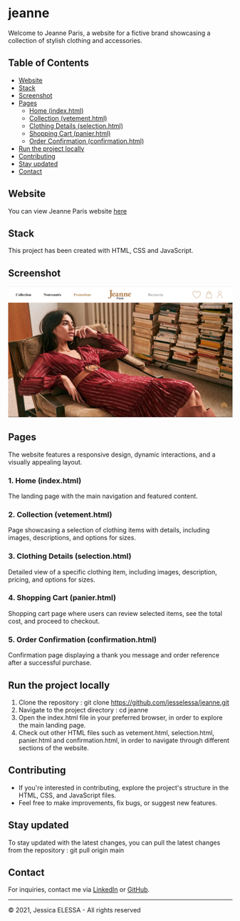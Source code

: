 # jeanne

Welcome to Jeanne Paris, a website for a fictive brand showcasing a collection of stylish clothing and accessories.

## Table of Contents

- [Website](#website)
- [Stack](#stack)
- [Screenshot](#screenshot)
- [Pages](#pages)
  - [Home (index.html)](#1-home-indexhtml)
  - [Collection (vetement.html)](#2-collection-vetementhtml)
  - [Clothing Details (selection.html)](#3-clothing-details-selectionhtml)
  - [Shopping Cart (panier.html)](#4-shopping-cart-panierhtml)
  - [Order Confirmation (confirmation.html)](#5-order-confirmation-confirmationhtml)
- [Run the project locally](#run-the-project-locally)
- [Contributing](#contributing)
- [Stay updated](#stay-updated)
- [Contact](#contact)

## Website

You can view Jeanne Paris website [here](https://jesselessa.github.io/jeanne/)

## Stack

This project has been created with HTML, CSS and JavaScript.

## Screenshot

![Screenshot](./images/screenshot/screenshot.png)

## Pages

The website features a responsive design, dynamic interactions, and a visually appealing layout.

### 1. Home (index.html)

The landing page with the main navigation and featured content.

### 2. Collection (vetement.html)

Page showcasing a selection of clothing items with details, including images, descriptions, and options for sizes.

### 3. Clothing Details (selection.html)

Detailed view of a specific clothing item, including images, description, pricing, and options for sizes.

### 4. Shopping Cart (panier.html)

Shopping cart page where users can review selected items, see the total cost, and proceed to checkout.

### 5. Order Confirmation (confirmation.html)

Confirmation page displaying a thank you message and order reference after a successful purchase.

## Run the project locally

1. Clone the repository : git clone https://github.com/jesselessa/jeanne.git
2. Navigate to the project directory : cd jeanne
3. Open the index.html file in your preferred browser, in order to explore the main landing page.
4. Check out other HTML files such as vetement.html, selection.html, panier.html and confirmation.html, in order to navigate through different sections of the website.

## Contributing

- If you're interested in contributing, explore the project's structure in the HTML, CSS, and JavaScript files.
- Feel free to make improvements, fix bugs, or suggest new features.

## Stay updated

To stay updated with the latest changes, you can pull the latest changes from the repository : git pull origin main

## Contact

For inquiries, contact me via [LinkedIn](https://www.linkedin.com/in/jessica-elessa/) or [GitHub](https://github.com/jesselessa).

---

© 2021, Jessica ELESSA - All rights reserved
